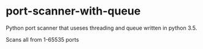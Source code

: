 # port-scanner-with-queue
Python port scanner that useses threading and queue written in python 3.5.

Scans all from 1-65535 ports
